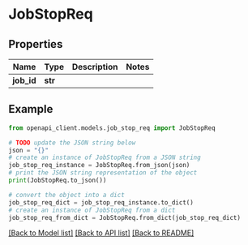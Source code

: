 # JobStopReq


## Properties

Name | Type | Description | Notes
------------ | ------------- | ------------- | -------------
**job_id** | **str** |  | 

## Example

```python
from openapi_client.models.job_stop_req import JobStopReq

# TODO update the JSON string below
json = "{}"
# create an instance of JobStopReq from a JSON string
job_stop_req_instance = JobStopReq.from_json(json)
# print the JSON string representation of the object
print(JobStopReq.to_json())

# convert the object into a dict
job_stop_req_dict = job_stop_req_instance.to_dict()
# create an instance of JobStopReq from a dict
job_stop_req_from_dict = JobStopReq.from_dict(job_stop_req_dict)
```
[[Back to Model list]](../README.md#documentation-for-models) [[Back to API list]](../README.md#documentation-for-api-endpoints) [[Back to README]](../README.md)


